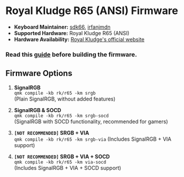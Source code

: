 # Royal Kludge R65 (ANSI) Firmware

* **Keyboard Maintainer:** [sdk66](https://github.com/sdk66), [irfanjmdn](https://github.com/irfanjmdn)
* **Supported Hardware:** Royal Kludge R65 (ANSI)
* **Hardware Availability:** [Royal Kludge's official website](http://www.rkgaming.com)

### Read this [guide](https://github.com/irfanjmdn/royalkludge-r65#guide) before building the firmware. 

## Firmware Options

1. **SignalRGB**  
   `qmk compile -kb rk/r65 -km srgb`  
   (Plain SignalRGB, without added features)

1. **SignalRGB & SOCD**  
   `qmk compile -kb rk/r65 -km srgb-socd`  
   (SignalRGB with SOCD functionality, recommended for gamers)

2. **`[NOT RECOMMENDED]` SRGB + VIA**  
   `qmk compile -kb rk/r65 -km srgb-via`
   (Includes SignalRGB + VIA support)

3. **`[NOT RECOMMENDED]` SRGB + VIA + SOCD**  
   `qmk compile -kb rk/r65 -km via-socd`  
   (Includes SignalRGB + VIA + SOCD support)
